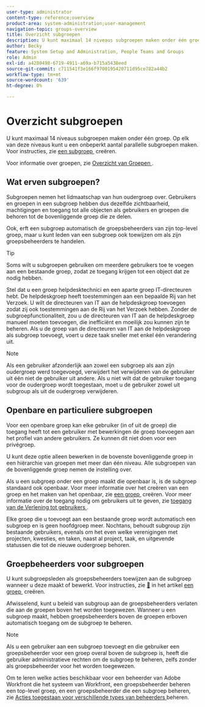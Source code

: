 ```yaml
---
user-type: administrator
content-type: reference;overview
product-area: system-administration;user-management
navigation-topic: groups-overview
title: Overzicht subgroepen
description: U kunt maximaal 14 niveaus subgroepen maken onder één groep. Op elk van deze niveaus kunt u een onbeperkt aantal parallelle subgroepen maken.
author: Becky
feature: System Setup and Administration, People Teams and Groups
role: Admin
exl-id: a4280498-6719-4911-a69a-b715a5438eed
source-git-commit: c711541f3e166f9700195420711d95ce782a44b2
workflow-type: tm+mt
source-wordcount: '639'
ht-degree: 0%

---
```


# Overzicht subgroepen

U kunt maximaal 14 niveaus subgroepen maken onder één groep. Op elk van deze niveaus kunt u een onbeperkt aantal parallelle subgroepen maken. Voor instructies, zie [&#x200B; een subgroep &#x200B;](../../../administration-and-setup/manage-groups/create-and-manage-subgroups/create-a-subgroup.md) creëren.

Voor informatie over groepen, zie [&#x200B; Overzicht van Groepen &#x200B;](../../../administration-and-setup/manage-groups/groups-overview/groups.md).

## Wat erven subgroepen?

Subgroepen nemen het lidmaatschap van hun oudergroep over. Gebruikers en groepen in een subgroep hebben dus dezelfde zichtbaarheid, machtigingen en toegang tot alle objecten als gebruikers en groepen die behoren tot de bovenliggende groep die ze delen.

Ook, erft een subgroep automatisch de groepsbeheerders van zijn top-level groep, maar u kunt leden van een subgroep ook toewijzen om als zijn groepsbeheerders te handelen.

>[!TIP]
>
>Soms wilt u subgroepen gebruiken om meerdere gebruikers toe te voegen aan een bestaande groep, zodat ze toegang krijgen tot een object dat ze nodig hebben.
>
>Stel dat u een groep helpdesktechnici en een aparte groep IT-directeuren hebt. De helpdeskgroep heeft toestemmingen aan een bepaalde Rij van het Verzoek. U wilt de directeuren van IT aan de helpdeskgroep toevoegen zodat zij ook toestemmingen aan de Rij van het Verzoek hebben. Zonder de subgroepfunctionaliteit, zou u de directeuren van IT aan de helpdeskgroep manueel moeten toevoegen, die inefficiënt en moeilijk zou kunnen zijn te beheren. Als u de groep van de directeuren van IT aan de helpdeskgroep als subgroep toevoegt, voert u deze taak sneller met enkel één verandering uit.

>[!NOTE]
>
>Als een gebruiker afzonderlijk aan zowel een subgroep als aan zijn oudergroep werd toegevoegd, verwijdert het verwijderen van de gebruiker uit één niet de gebruiker uit andere. Als u niet wilt dat de gebruiker toegang voor de oudergroep wordt toegestaan, moet u de gebruiker zowel uit subgroup als uit de oudergroep verwijderen.

## Openbare en particuliere subgroepen

Voor een openbare groep kan elke gebruiker (in of uit de groep) die toegang heeft tot een gebruiker met bewerkingen de groep toevoegen aan het profiel van andere gebruikers. Ze kunnen dit niet doen voor een privégroep.

U kunt deze optie alleen bewerken in de bovenste bovenliggende groep in een hiërarchie van groepen met meer dan één niveau. Alle subgroepen van de bovenliggende groep nemen de instelling over.

Als u een subgroep onder een groep maakt die openbaar is, is de subgroep standaard ook openbaar. Voor meer informatie over het creëren van een groep en het maken van het openbaar, zie [&#x200B; een groep &#x200B;](../../../administration-and-setup/manage-groups/create-and-manage-groups/create-a-group.md) creëren. Voor meer informatie over de toegang nodig om gebruikers uit te geven, zie [&#x200B; toegang van de Verlening tot gebruikers &#x200B;](../../../administration-and-setup/add-users/configure-and-grant-access/grant-access-other-users.md).

Elke groep die u toevoegt aan een bestaande groep wordt automatisch een subgroep en is geen hoofdgroep meer. Nochtans, behoudt subgroup zijn bestaande gebruikers, evenals om het even welke verenigingen met projecten, kwesties, en taken, naast al project, taak, en uitgevende statussen die tot de nieuwe oudergroep behoren.

## Groepbeheerders voor subgroepen

<!--
Group Admins of a subgroup can't manage statuses or project preferences of the subgroup YET (Sprint 22/Oct 28, 2020)</p>
-->

U kunt subgroepsleden als groepsbeheerders toewijzen aan de subgroep wanneer u deze maakt of bewerkt. Voor instructies, zie [&#128279;](../../../administration-and-setup/manage-groups/create-and-manage-groups/create-a-group.md#create) in het artikel [&#x200B; een groep &#x200B;](../../../administration-and-setup/manage-groups/create-and-manage-groups/create-a-group.md) creëren.

Afwisselend, kunt u beleid van subgroup aan de groepsbeheerders verlaten die aan de groepen boven het worden toegewezen. Wanneer u een subgroep maakt, hebben groepsbeheerders boven de groepen erboven automatisch toegang om de subgroep te beheren.

>[!NOTE]
>
>Als u een gebruiker aan een subgroep toevoegt en die gebruiker een groepsbeheerder voor een groep overal boven de subgroep is, heeft die gebruiker administratieve rechten om de subgroep te beheren, zelfs zonder als groepsbeheerder voor het worden toegewezen.

Om te leren welke acties beschikbaar voor een beheerder van Adobe Workfront die het systeem van Workfront, een groepsbeheerder beheren een top-level groep, en een groepsbeheerder die een subgroep beheren, zie [&#x200B; Acties toegestaan voor verschillende types van beheerders &#x200B;](../../../administration-and-setup/manage-groups/group-roles/group-actions-allowed-different-types-admins.md) beheren.
